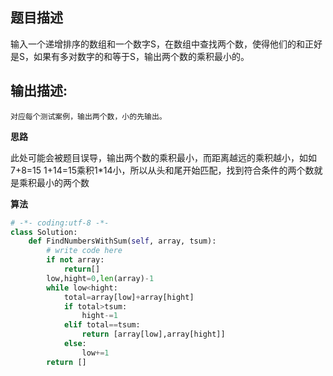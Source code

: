 ##  题目描述

输入一个递增排序的数组和一个数字S，在数组中查找两个数，使得他们的和正好是S，如果有多对数字的和等于S，输出两个数的乘积最小的。

## 输出描述:

```
对应每个测试案例，输出两个数，小的先输出。
```

 

**思路**  

此处可能会被题目误导，输出两个数的乘积最小，而距离越远的乘积越小，如如7+8=15 1+14=15乘积1*14小，所以从头和尾开始匹配，找到符合条件的两个数就是乘积最小的两个数



**算法**

```python
# -*- coding:utf-8 -*-
class Solution:
    def FindNumbersWithSum(self, array, tsum):
        # write code here
        if not array:
            return[]
        low,hight=0,len(array)-1
        while low<hight:
            total=array[low]+array[hight]
            if total>tsum:
                hight-=1
            elif total==tsum:
                return [array[low],array[hight]]
            else:
                low+=1
        return []
```

